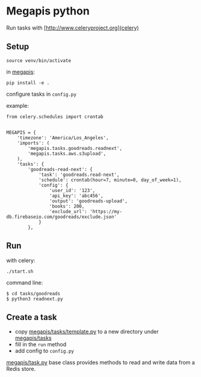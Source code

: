 # Megapis python

Run tasks with [http://www.celeryproject.org](celery)

## Setup

`source venv/bin/activate`

in [megapis](megapis):

    pip install -e .

configure tasks in `config.py`

example:

```
from celery.schedules import crontab


MEGAPIS = {
    'timezone': 'America/Los_Angeles',
    'imports': (
        'megapis.tasks.goodreads.readnext',
        'megapis.tasks.aws.s3upload',
    ),
    'tasks': {
        'goodreads-read-next': {
            'task': 'goodreads.read-next',
            'schedule': crontab(hour=7, minute=0, day_of_week=1),
            'config': {
                'user_id': '123',
                'api_key': 'abc456',
                'output': 'goodreads-upload',
                'books': 200,
                'exclude_url': 'https://my-db.firebaseio.com/goodreads/exclude.json'
            }
        },
```

## Run

with celery:

    ./start.sh

command line:

    $ cd tasks/goodreads
    $ python3 readnext.py

## Create a task

- copy [megapis/tasks/template.py](template.py) to a new directory under [megapis/tasks](megapis/tasks)
- fill in the `run` method
- add config to `config.py`

[megapis/task.py](MegapisTask) base class provides methods to read and write data from a Redis store.
